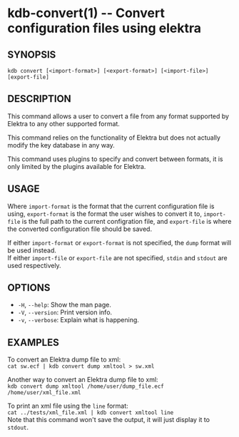 kdb-convert(1) -- Convert configuration files using elektra
===========================================================

## SYNOPSIS

`kdb convert [<import-format>] [<export-format>] [<import-file>] [export-file]`  


## DESCRIPTION

This command allows a user to convert a file from any format supported by Elektra to any other supported format.  

This command relies on the functionality of Elektra but does not actually modify the key database in any way.  

This command uses plugins to specify and convert between formats, it is only limited by the plugins available for Elektra.  

## USAGE

Where `import-format` is the format that the current configuration file is using, `export-format` is the format the user wishes to convert it to, `import-file` is the full path to the current configration file, and `export-file` is where the converted configuration file should be saved.  

If either `import-format` or `export-format` is not specified, the `dump` format will be used instead.  
If either `import-file` or `export-file` are not specified, `stdin` and `stdout` are used respectively.  

## OPTIONS

- `-H`, `--help`:
  Show the man page.
- `-V`, `--version`:
  Print version info.
- `-v`, `--verbose`:
  Explain what is happening.


## EXAMPLES

To convert an Elektra dump file to xml:  
	`cat sw.ecf | kdb convert dump xmltool > sw.xml`  

Another way to convert an Elektra dump file to xml:  
	`kdb convert dump xmltool /home/user/dump_file.ecf /home/user/xml_file.xml`  

To print an xml file using the `line` format:  
	`cat ../tests/xml_file.xml | kdb convert xmltool line`  
Note that this command won't save the output, it will just display it to `stdout`.

